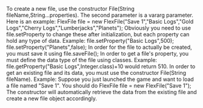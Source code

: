 To create a new file, use the constructor File(String fileName,String...properties). The second parameter is a vararg parameter. Here is an example:
FlexFile file = new FlexFile("Save 1","Basic Logs","Gold Logs","Cherry Logs","Lumberjacks","Planets");
Obviously you need to use file.setProperty to change these after initialization, but each property can hold any type of data.
Example:
file.setProperty("Basic Logs",500);
file.setProperty("Planets",false);
In order for the file to actually be created, you must save it using file.saveFile();
In order to get a file's property, you must define the data type of the file using classes. Example:
file.getProperty("Basic Logs",Integer.class)+10 would return 510.
In order to get an existing file and its data, you must use the constructor File(String fileName). Example:
Suppose you just launched the game and want to load a file named "Save 1". You should do FlexFile file = new FlexFile("Save 1");
The constructor will automatically retrieve the data from the existing file and create a new file object accordingly.
